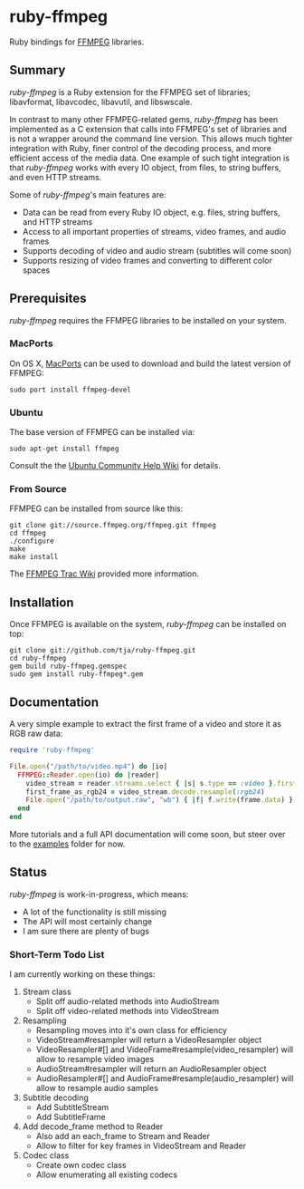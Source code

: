 # ruby-ffmpeg

Ruby bindings for [FFMPEG](http://ffmpeg.org) libraries.

## Summary

*ruby-ffmpeg* is a Ruby extension for the FFMPEG set of libraries; libavformat, libavcodec, libavutil, and libswscale.

In contrast to many other FFMPEG-related gems, *ruby-ffmpeg* has been implemented as a C extension that calls into FFMPEG's set of libraries and is not a wrapper around the command line version. This allows much tighter integration with Ruby, finer control of the decoding process, and more efficient access of the media data. One example of such tight integration is that *ruby-ffmpeg* works with every IO object, from files, to string buffers, and even HTTP streams.

Some of *ruby-ffmpeg*'s main features are:

* Data can be read from every Ruby IO object, e.g. files, string buffers, and HTTP streams
* Access to all important properties of streams, video frames, and audio frames
* Supports decoding of video and audio stream (subtitles will come soon)
* Supports resizing of video frames and converting to different color spaces

## Prerequisites

*ruby-ffmpeg* requires the FFMPEG libraries to be installed on your system.

### MacPorts

On OS X, [MacPorts](http://www.macports.org/) can be used to download and build the latest version of FFMPEG:

    sudo port install ffmpeg-devel

### Ubuntu

The base version of FFMPEG can be installed via:

    sudo apt-get install ffmpeg

Consult the the [Ubuntu Community Help Wiki](https://help.ubuntu.com/community/FFmpeg) for details.

### From Source

FFMPEG can be installed from source like this:

    git clone git://source.ffmpeg.org/ffmpeg.git ffmpeg
	cd ffmpeg
	./configure
	make
	make install

The [FFMPEG Trac Wiki](https://ffmpeg.org/trac/ffmpeg/wiki/CompilationGuide) provided more information.

## Installation

Once FFMPEG is available on the system, *ruby-ffmpeg* can be installed on top:

    git clone git://github.com/tja/ruby-ffmpeg.git
	cd ruby-ffmpeg
    gem build ruby-ffmpeg.gemspec
    sudo gem install ruby-ffmpeg*.gem

## Documentation

A very simple example to extract the first frame of a video and store it as RGB raw data:

```ruby
require 'ruby-ffmpeg'

File.open("/path/to/video.mp4") do |io|
  FFMPEG::Reader.open(io) do |reader|
    video_stream = reader.streams.select { |s| s.type == :video }.first
    first_frame_as_rgb24 = video_stream.decode.resample(:rgb24)
	File.open("/path/to/output.raw", "wb") { |f| f.write(frame.data) }
  end
end
```

More tutorials and a full API documentation will come soon, but steer over to the [examples](https://github.com/tja/ruby-ffmpeg/tree/master/examples) folder for now.

## Status

*ruby-ffmpeg* is work-in-progress, which means:

* A lot of the functionality is still missing
* The API will most certainly change
* I am sure there are plenty of bugs

### Short-Term Todo List

I am currently working on these things:

1. Stream class
   * Split off audio-related methods into AudioStream
   * Split off video-related methods into VideoStream
2. Resampling
   * Resampling moves into it's own class for efficiency
   * VideoStream#resampler will return a VideoResampler object
   * VideoResampler#[] and VideoFrame#resample(video_resampler) will allow to resample video images
   * AudioStream#resampler will return an AudioResampler object
   * AudioResampler#[] and AudioFrame#resample(audio_resampler) will allow to resample audio samples
3. Subtitle decoding
   * Add SubtitleStream
   * Add SubtitleFrame
4. Add decode_frame method to Reader
   * Also add an each_frame to Stream and Reader
   * Allow to filter for key frames in VideoStream and Reader
5. Codec class
   * Create own codec class
   * Allow enumerating all existing codecs

